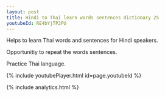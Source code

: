 ```yaml
---
layout: post
title: Hindi to Thai learn words sentences dictionary 25 
youtubeId: RE4bYjTP2PU
---
```

 
 
Helps to learn Thai words and sentences for Hindi speakers.

Opportunitiy to repeat the words sentences. 

Practice Thai language. 
 
{% include youtubePlayer.html id=page.youtubeId %}
 
 
{% include analytics.html %}